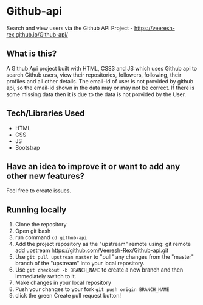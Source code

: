 # Github-api
  Search and view users via the Github API Project - https://veeresh-rex.github.io/Github-api/
  
  
## What is this?
A Github Api project built with HTML, CSS3 and JS which uses Github api to search Github users, view their repositories, followers, following, their profiles and all other details.
The email-id of user is not provided by github api, so the email-id shown in the data may or may not be correct.
If there is some missing data then it is due to the data is not provided by the User.


## Tech/Libraries Used
- HTML
- CSS
- JS
- Bootstrap


## Have an idea to improve it or want to add any other new features?
Feel free to create issues.


## Running locally

1. Clone the repository
2. Open git bash
3. run command `cd github-api`
4. Add the project repository as the "upstream" remote using: git remote add upstream https://github.com/Veeresh-Rex/Github-api.git
5. Use `git pull upstream master` to "pull" any changes from the "master" branch of the "upstream" into your local repository.
6. Use `git checkout -b BRANCH_NAME` to create a new branch and then immediately switch to it.
7. Make changes in your local repository
8. Push your changes to your fork `git push origin BRANCH_NAME`
9. click the green Create pull request button!

